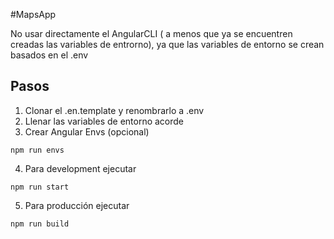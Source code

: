#MapsApp

No usar directamente el AngularCLI ( a menos que ya se encuentren creadas las variables de entrorno), ya que las variables de entorno se crean basados en el .env

## Pasos
1. Clonar el .en.template y renombrarlo a .env
2. Llenar las variables de entorno acorde
3. Crear Angular Envs (opcional)
```
npm run envs

```

4. Para development ejecutar
```
npm run start

```

5. Para producción ejecutar 
```
npm run build

```
